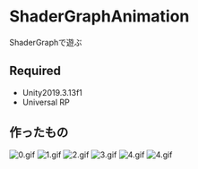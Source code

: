 ShaderGraphAnimation
====

ShaderGraphで遊ぶ

## Required

- Unity2019.3.13f1
- Universal RP

## 作ったもの

![0.gif](https://gyazo.com/d419850359bdf1aa0bdade0231351037.gif)
![1.gif](https://i.gyazo.com/407f5782e662b822ccabea1f31d595bf.gif)
![2.gif](https://i.gyazo.com/b10c160ef519cb4869dd6cc64803313a.gif)
![3.gif](https://gyazo.com/96cf2897b255065e41294d9f37d5aa11.gif)
![4.gif](https://gyazo.com/a87712742ed0e5433ca483484e004bf3.gif)
![4.gif](https://gyazo.com/3fa6c938c17215b01fe3ab176802a44c.gif)
